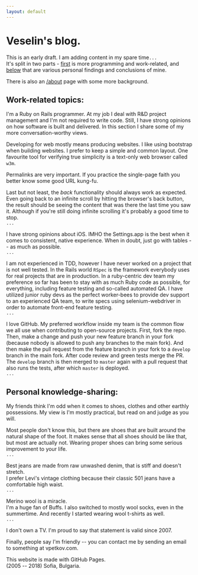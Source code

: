 ```yaml
---
layout: default
---
```



Veselin's blog.
==============

This is an early draft. I am adding content in my spare time`...`  
It's split in two parts - [first](/#work-related-topics) is more programming and work-related, and [below](/#personal-knowledge-sharing) that are various personal findings and conclusions of mine.

There is also an [/about](/about) page with some more background.


Work-related topics:
--------------------

I'm a Ruby on Rails programmer. At my job I deal with R&D project management and I'm not required to write code. Still, I have strong opinions on how software is built and delivered. In this section I share some of my more conversation-worthy views.

Developing for web mostly means producing websites. I like using bootstrap when building websites. I prefer to keep a simple and common layout. One favourite tool for verifying true simplicity is a text-only web browser called `w3m`.

Permalinks are very important. If you practice the single-page faith you better know some good URL kung-fu.

Last but not least, the *back* functionality should always work as expected. Even going back to an infinite scroll by hitting the browser's back button, the result should be seeing the content that was there the last time you saw it. Although if you're still doing infinite scrolling it's probably a good time to stop.  
`...`


I have strong opinions about iOS. IMHO the Settings.app is the best when it comes to consistent, native experience. When in doubt, just go with tables -- as much as possible.  
`...`

I am not experienced in TDD, however I have never worked on a project that is not well tested. In the Rails world `RSpec` is the framework everybody uses for real projects that are in production. In a ruby-centric dev team my preference so far has been to stay with as much Ruby code as possible, for everything, including feature testing and so-called automated QA. I have utilized junior ruby devs as the perfect worker-bees to provide dev support to an experienced QA team, to write specs using selenium-webdriver in order to automate front-end feature testing.  
`...`

I love GitHub. My preferred workflow inside my team is the common flow we all use when contributing to open-source projects. First, fork the repo. Then, make a change and push your new feature branch in your fork (because nobody is allowed to push any branches to the main fork). And then make the pull request from the feature branch in your fork to a `develop` branch in the main fork. After code review and green tests merge the PR. The `develop` branch is then merged to `master` again with a pull request that also runs the tests, after which `master` is deployed.  
`...`

Personal knowledge-sharing:
---------------------------

My friends think I'm odd when it comes to shoes, clothes and other earthly possessions. My view is I'm mostly practical, but read on and judge as you will.

Most people don't know this, but there are shoes that are built around the natural shape of the foot. It makes sense that all shoes should be like that, but most are actually not. Wearing proper shoes can bring some serious improvement to your life.  
`...`

Best jeans are made from raw unwashed denim, that is stiff and doesn't stretch.  
I prefer Levi's vintage clothing because their classic 501 jeans have a comfortable high waist.  
`...`

Merino wool is a miracle.  
I'm a huge fan of Buffs. I also switched to mostly wool socks, even in the summertime. And recently I started wearing wool t-shirts as well.  
`...`

I don't own a TV. I'm proud to say that statement is valid since 2007.

Finally, people say I'm friendly -- you can contact me by sending an email to something at vpetkov.com.

This website is made with GitHub Pages.  
(2005 -- 2018) Sofia, Bulgaria.
